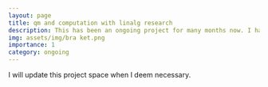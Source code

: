 ```yaml
---
layout: page
title: qm and computation with linalg research
description: This has been an ongoing project for many months now. I have worked on it actively and inactively over this time, and have made significant progress in linear algebra and working in Hilbert Space. While I know that many topics here will require significantly more reading and problem-solving, it is healthy to create goals along the way, so that is just what I have done. My research goal right now is to understand the spectral theorem and spectral decomposition. 
img: assets/img/bra ket.png
importance: 1
category: ongoing
---
```


I will update this project space when I deem necessary. 
